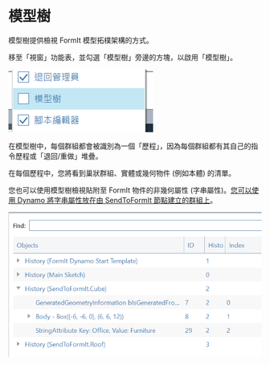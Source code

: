 # 模型樹

模型樹提供檢視 FormIt 模型拓樸架構的方式。

移至「視窗」功能表，並勾選「模型樹」旁邊的方塊，以啟用「模型樹」。

![](../.gitbook/assets/model-tree-menu.png)

在模型樹中，每個群組都會被識別為一個「歷程」，因為每個群組都有其自己的指令歷程或「退回/重做」堆疊。

在每個歷程中，您將看到巢狀群組、實體或幾何物件 \(例如本體\) 的清單。

您也可以使用模型樹檢視貼附至 FormIt 物件的非幾何屬性 \(字串屬性\)。[您可以使用 Dynamo 將字串屬性放在由 SendToFormIt 節點建立的群組上](https://formit.autodesk.com/page/formit-dynamo#dynamo-formit-nodes)。

![](../.gitbook/assets/model-tree-attribute.png)

